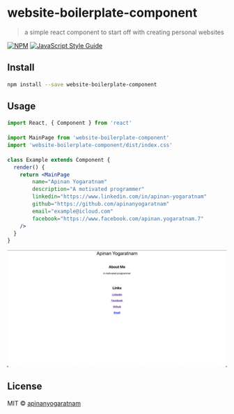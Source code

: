 # website-boilerplate-component

> a simple react component to start off with creating personal websites

[![NPM](https://img.shields.io/npm/v/website-boilerplate-component.svg)](https://www.npmjs.com/package/website-boilerplate-component) [![JavaScript Style Guide](https://img.shields.io/badge/code_style-standard-brightgreen.svg)](https://standardjs.com)

## Install

```bash
npm install --save website-boilerplate-component
```

## Usage

```jsx
import React, { Component } from 'react'

import MainPage from 'website-boilerplate-component'
import 'website-boilerplate-component/dist/index.css'

class Example extends Component {
  render() {
    return <MainPage
        name="Apinan Yogaratnam" 
        description="A motivated programmer"
        linkedin="https://www.linkedin.com/in/apinan-yogaratnam"
        github="https://github.com/apinanyogaratnam"
        email="example@icloud.com"
        facebook="https://www.facebook.com/apinan.yogaratnam.7" 
    />
  }
}
```

![example image](example.png)

## License

MIT © [apinanyogaratnam](https://github.com/apinanyogaratnam)
